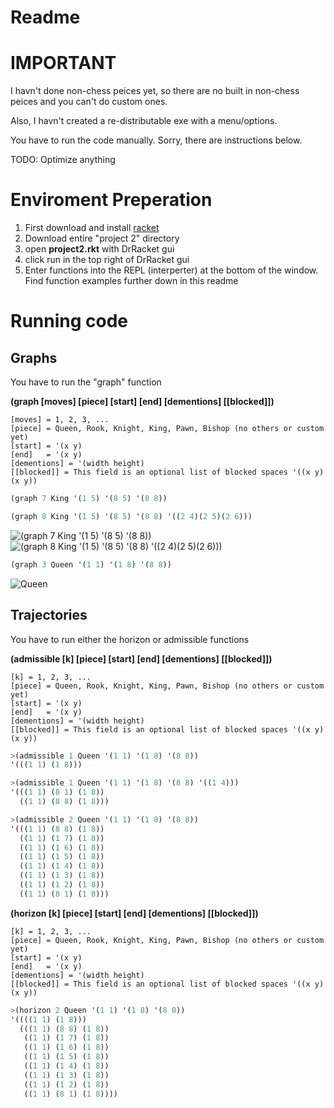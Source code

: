 # Readme

# IMPORTANT
I havn't done non-chess peices yet, so there are no built in non-chess peices and you can't do custom ones.

Also, I havn't created a re-distributable exe with a menu/options. 

You have to run the code manually. Sorry, there are instructions below.

TODO: Optimize anything

# Enviroment Preperation
1. First download and install [racket](https://racket-lang.org/ "Racket Lang")
2. Download entire "project 2" directory
3. open **project2.rkt** with DrRacket gui
4. click run in the top right of DrRacket gui
5. Enter functions into the REPL (interperter) at the bottom of the window. Find function examples further down in this readme

# Running code

## Graphs
You have to run the "graph" function

**(graph [moves] [piece] [start] [end] [dementions] [[blocked]])**

    [moves] = 1, 2, 3, ...
    [piece] = Queen, Rook, Knight, King, Pawn, Bishop (no others or custom yet)
    [start] = '(x y)
    [end]   = '(x y)
    [dementions] = '(width height)
    [[blocked]] = This field is an optional list of blocked spaces '((x y) (x y))

```scheme
(graph 7 King '(1 5) '(8 5) '(8 8))

(graph 8 King '(1 5) '(8 5) '(8 8) '((2 4)(2 5)(2 6)))
```
![(graph 7 King '(1 5) '(8 5) '(8 8))](https://i.imgur.com/PNmZTW4.png)    ![(graph 8 King '(1 5) '(8 5) '(8 8) '((2 4)(2 5)(2 6)))](https://i.imgur.com/5H21vhZ.png)


```scheme
(graph 3 Queen '(1 1) '(1 8) '(8 8))
```
![Queen](https://i.imgur.com/8TGcFVA.png)

## Trajectories
You have to run either the horizon or admissible functions


**(admissible [k] [piece] [start] [end] [dementions] [[blocked]])**
    
    [k] = 1, 2, 3, ...
    [piece] = Queen, Rook, Knight, King, Pawn, Bishop (no others or custom yet)
    [start] = '(x y)
    [end]   = '(x y)
    [dementions] = '(width height)
    [[blocked]] = This field is an optional list of blocked spaces '((x y) (x y))

```scheme
>(admissible 1 Queen '(1 1) '(1 8) '(8 8))
'(((1 1) (1 8)))

>(admissible 1 Queen '(1 1) '(1 8) '(8 8) '((1 4)))
'(((1 1) (8 1) (1 8)) 
  ((1 1) (8 8) (1 8)))

>(admissible 2 Queen '(1 1) '(1 8) '(8 8))
'(((1 1) (8 8) (1 8))
  ((1 1) (1 7) (1 8))
  ((1 1) (1 6) (1 8))
  ((1 1) (1 5) (1 8)) 
  ((1 1) (1 4) (1 8)) 
  ((1 1) (1 3) (1 8)) 
  ((1 1) (1 2) (1 8)) 
  ((1 1) (8 1) (1 8)))
```


**(horizon [k] [piece] [start] [end] [dementions] [[blocked]])**
    
    [k] = 1, 2, 3, ...
    [piece] = Queen, Rook, Knight, King, Pawn, Bishop (no others or custom yet)
    [start] = '(x y)
    [end]   = '(x y)
    [dementions] = '(width height)
    [[blocked]] = This field is an optional list of blocked spaces '((x y) (x y))

```scheme
>(horizon 2 Queen '(1 1) '(1 8) '(8 8))
'((((1 1) (1 8))) 
  (((1 1) (8 8) (1 8)) 
   ((1 1) (1 7) (1 8)) 
   ((1 1) (1 6) (1 8)) 
   ((1 1) (1 5) (1 8)) 
   ((1 1) (1 4) (1 8)) 
   ((1 1) (1 3) (1 8)) 
   ((1 1) (1 2) (1 8)) 
   ((1 1) (8 1) (1 8))))
```

